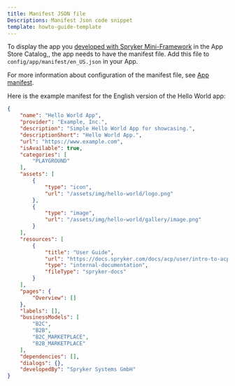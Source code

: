 ```yaml
---
title: Manifest JSON file
Descriptions: Manifest Json code snippet
template: howto-guide-template
---
```

To display the app you [developed with Spryker Mini-Framework](/docs/acp/user/develop-an-app/develop-an-app.html) in the App Store Catalog,, the app needs to have the manifest file. Add this file to `config/app/manifest/en_US.json` in your App.

For more information about configuration of the manifest file, see [App manifest](https://docs.spryker.com/docs/acp/user/app-manifest.html).

Here is the example manifest for the English version of the Hello World app:

```json
{
    "name": "Hello World App",
    "provider": "Example, Inc.",
    "description": "Simple Hello World App for showcasing.",
    "descriptionShort": "Hello World App.",
    "url": "https://www.example.com",
    "isAvailable": true,
    "categories": [
        "PLAYGROUND"
    ],
    "assets": [
        {
            "type": "icon",
            "url": "/assets/img/hello-world/logo.png"
        },
        {
            "type": "image",
            "url": "/assets/img/hello-world/gallery/image.png"
        }
    ],
    "resources": [
        {
            "title": "User Guide",
            "url": "https://docs.spryker.com/docs/acp/user/intro-to-acp/acp-overview.html",
            "type": "internal-documentation",
            "fileType": "spryker-docs"
        }
    ],
    "pages": {
        "Overview": []
    },
    "labels": [],
    "businessModels": [
        "B2C",
        "B2B",
        "B2C_MARKETPLACE",
        "B2B_MARKETPLACE"
    ],
    "dependencies": [],
    "dialogs": {},
    "developedBy": "Spryker Systems GmbH"
}
```
